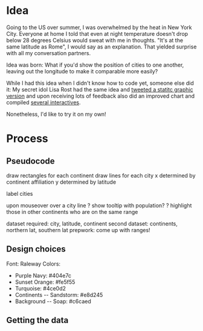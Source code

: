 
# Idea

Going to the US over summer, I was overwhelmed by the heat in New York City. Everyone at home I told that even at night temperature doesn't drop below 28 degrees Celsius would sweat with me in thoughts. "It's at the same latitude as Rome", I would say as an explanation. That yielded surprise with all my conversation partners.

Idea was born: What if you'd show the position of cities to one another, leaving out the longitude to make it comparable more easily?

While I had this idea when I didn't know how to code yet, someone else did it: My secret idol Lisa Rost had the same idea and [tweeted a statitc graphic version](https://twitter.com/lisacrost/status/745731918214344704) and upon receiving lots of feedback also did an improved chart and compiled [several interactives](http://lisacharlotterost.github.io/2016/06/23/flatland/).

Nonetheless, I'd like to try it on my own!

# Process

## Pseudocode
draw rectangles for each continent
draw lines for each city
	x determined by continent affiliation
	y determined by latitude

label cities

upon mouseover over a city line
	? show tooltip with population?
	? highlight those in other continents who are on the same range

dataset required: city, latitude, continent
second dataset: continents, northern lat, southern lat
prepwork: come up with ranges!

## Design choices
Font: Raleway
Colors:
* Purple Navy: #404e7c
* Sunset Orange: #fe5f55
* Turquoise: #4ce0d2
* Continents -- Sandstorm: #e8d245
* Background -- Soap: #c6caed

## Getting the data

##
